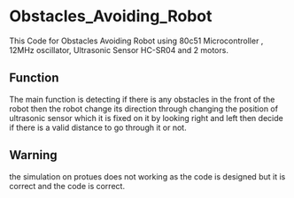 # Obstacles_Avoiding_Robot
This Code for Obstacles Avoiding Robot using 80c51 Microcontroller , 12MHz oscillator, Ultrasonic Sensor HC-SR04 and 2 motors.
## Function 
The main function is detecting if there is any obstacles in the front of the robot then the robot change its direction through changing the position of ultrasonic sensor which it is 
fixed on it by looking right and left then decide if there is a valid distance to go through it or not.

## Warning 
the simulation on protues does not working as the code is designed but it is correct and the code is correct.

